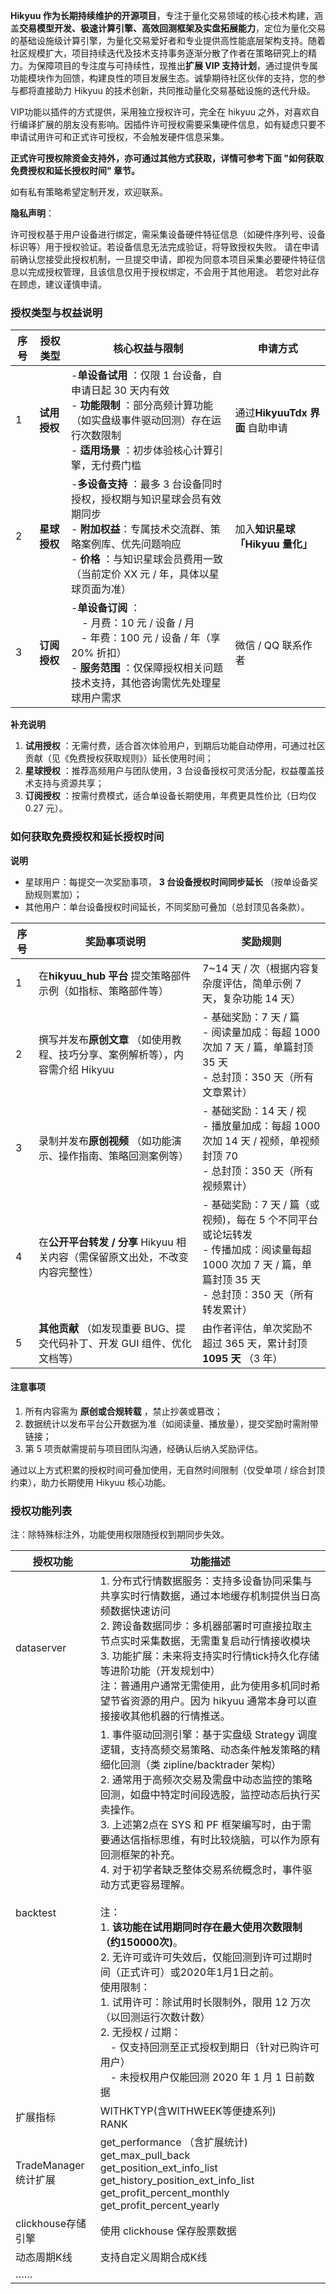**Hikyuu 作为长期持续维护的开源项目**，专注于量化交易领域的核心技术构建，涵盖**交易模型开发、极速计算引擎、高效回测框架及实盘拓展能力**，定位为量化交易的基础设施级计算引擎，为量化交易爱好者和专业提供高性能底层架构支持。随着社区规模扩大，项目持续迭代及技术支持事务逐渐分散了作者在策略研究上的精力。为保障项目的专注度与可持续性，现推出**扩展 VIP 支持计划**，通过提供专属功能模块作为回馈，构建良性的项目发展生态。诚挚期待社区伙伴的支持，您的参与都将直接助力 Hikyuu 的技术创新，共同推动量化交易基础设施的迭代升级。

VIP功能以插件的方式提供，采用独立授权许可，完全在 hikyuu 之外，对喜欢自行编译扩展的朋友没有影响。因插件许可授权需要采集硬件信息，如有疑虑只要不申请试用许可和正式许可授权，不会触发硬件信息采集。

**正式许可授权除资金支持外，亦可通过其他方式获取，详情可参考下面 "如何获取免费授权和延长授权时间" 章节。**

如有私有策略希望定制开发，欢迎联系。

**隐私声明**：

许可授权基于用户设备进行绑定，需采集设备硬件特征信息（如硬件序列号、设备标识等）用于授权验证。若设备信息无法完成验证，将导致授权失败。 请在申请前确认您接受此授权机制，一旦提交申请，即视为同意本项目采集必要硬件特征信息以完成授权管理，且该信息仅用于授权绑定，不会用于其他用途。 若您对此存在顾虑，建议谨慎申请。

### **授权类型与权益说明**

| **序号** | **授权类型** | **核心权益与限制**                                                                                                                                                                                                                     | **申请方式**                    |
| -------------- | ------------------ | -------------------------------------------------------------------------------------------------------------------------------------------------------------------------------------------------------------------------------------------- | ------------------------------------- |
| 1              | **试用授权** | -**单设备试用** ：仅限 1 台设备，自申请日起 30 天内有效<br />-  **功能限制** ：部分高频计算功能（如实盘级事件驱动回测）存在运行次数限制<br />-  **适用场景** ：初步体验核心计算引擎，无付费门槛                            | 通过**HikyuuTdx 界面** 自助申请 |
| 2              | **星球授权** | -**多设备支持** ：最多 3 台设备同时授权，授权期与知识星球会员有效期同步<br />- **附加权益**：专属技术交流群、策略案例库、优先问题响应<br />-  **价格** ：与知识星球会员费用一致（当前定价 XX 元 / 年，具体以星球页面为准） | 加入**知识星球「Hikyuu 量化」** |
| 3              | **订阅授权** | -**单设备订阅** ：<br />    - 月费：10 元 / 设备 / 月<br /> - 年费：100 元 / 设备 / 年（享 20% 折扣）<br />-  **服务范围** ：仅保障授权相关问题技术支持，其他咨询需优先处理星球用户需求                                       | 微信 / QQ 联系作者                    |

**补充说明**

1. **试用授权** ：无需付费，适合首次体验用户，到期后功能自动停用，可通过社区贡献（见《免费授权获取规则》）延长使用时间；
2. **星球授权** ：推荐高频用户与团队使用，3 台设备授权可灵活分配，权益覆盖技术支持与资源共享；
3. **订阅授权** ：按需付费模式，适合单设备长期使用，年费更具性价比（日均仅 0.27 元）。

### **如何获取免费授权和延长授权时间**

**说明**

* 星球用户：每提交一次奖励事项， **3 台设备授权时间同步延长** （按单设备奖励规则累加）；
* 其他用户：单台设备授权时间延长，不同奖励可叠加（总封顶见各条款）。

| **序号** | **奖励事项说明**                                                               | **奖励规则**                                                                                                                                                   |
| -------------- | ------------------------------------------------------------------------------------ | -------------------------------------------------------------------------------------------------------------------------------------------------------------------- |
| 1              | 在**hikyuu_hub 平台** 提交策略部件示例（如指标、策略部件等）                   | 7~14 天 / 次（根据内容复杂度评估，简单示例 7 天，复杂功能 14 天）                                                                                                    |
| 2              | 撰写并发布**原创文章** （如使用教程、技巧分享、案例解析等），内容需介绍 Hikyuu | - 基础奖励：7 天 / 篇<br />- 阅读量加成：每超 1000 次加 7 天 / 篇，单篇封顶 35 天<br />- 总封顶：350 天（所有文章累计）                                              |
| 3              | 录制并发布**原创视频** （如功能演示、操作指南、策略回测案例等）                | - 基础奖励：14 天 / 视<br /> - 播放量加成：每超 1000 次加 14 天 / 视频，单视频封顶 70 <br />- 总封顶：350 天（所有视频累计）                                         |
| 4              | 在**公开平台转发 / 分享** Hikyuu 相关内容（需保留原文出处，不改变内容完整性）  | - 基础奖励：7 天 / 篇（或视频)，每在 5 个不同平台或论坛转发<br /> - 传播加成：阅读量每超 1000 次加 7 天 / 篇，单篇封顶 35 天 <br />- 总封顶：350 天（所有转发累计） |
| 5              | **其他贡献** （如发现重要 BUG、提交代码补丁、开发 GUI 组件、优化文档等）       | 由作者评估，单次奖励不超过 365 天，累计封顶**1095 天** （3 年）                                                                                                |

#### **注意事项**

1. 所有内容需为  **原创或合规转载** ，禁止抄袭或篡改；
2. 数据统计以发布平台公开数据为准（如阅读量、播放量），提交奖励时需附带链接；
3. 第 5 项贡献需提前与项目团队沟通，经确认后纳入奖励评估。

通过以上方式积累的授权时间可叠加使用，无自然时间限制（仅受单项 / 综合封顶约束），助力长期使用 Hikyuu 核心功能。

### **授权功能列表**

注：除特殊标注外，功能使用权限随授权到期同步失效。

| 授权功能             | 功能描述                                                                                                                                                                                                                                                                                                                                                                                                                                                                                                                                                                                                                                                                                                                                                                                                                     |
| -------------------- | ---------------------------------------------------------------------------------------------------------------------------------------------------------------------------------------------------------------------------------------------------------------------------------------------------------------------------------------------------------------------------------------------------------------------------------------------------------------------------------------------------------------------------------------------------------------------------------------------------------------------------------------------------------------------------------------------------------------------------------------------------------------------------------------------------------------------------- |
| dataserver           | 1. 分布式行情数据服务：支持多设备协同采集与共享实时行情数据，通过本地缓存机制提供当日高频数据快速访问<br />2. 跨设备数据同步：多机器部署时可直接拉取主节点实时采集数据，无需重复启动行情接收模块<br />3. 功能扩展：未来将支持实时行情tick持久化存储等进阶功能（开发规划中）<br />注：普通用户通常无需使用，此为使用多机同时希望节省资源的用户。因为 hikyuu 通常本身可以直接接收其他机器的行情推送。                                                                                                                                                                                                                                                                                                                                                                                                                          |
| backtest             | 1. 事件驱动回测引擎：基于实盘级 Strategy 调度逻辑，支持高频交易策略、动态条件触发策略的精细化回测（类 zipline/backtrader 架构）<br />2. 通常用于高频次交易及需盘中动态监控的策略回测，如盘中特定时间段选股，监控动态后执行买卖操作。<br />3. 上述第2点在 SYS 和 PF 框架编写时，由于需要通达信指标思维，有时比较烧脑，可以作为原有回测框架的补充。<br />4. 对于初学者缺乏整体交易系统概念时，事件驱动方式更容易理解。<br /><br />注： <br />1. **该功能在试用期同时存在最大使用次数限制（约150000次)**。<br />2. 无许可或许可失效后，仅能回测到许可过期时间（正式许可）或2020年1月1日之前。<br />使用限制：<br />1. 试用许可：除试用时长限制外，限用 12 万次（以回测运行次数计数）<br />2. 无授权 / 过期：<br /> - 仅支持回测至正式授权到期日（针对已购许可用户）<br /> - 未授权用户仅能回测 2020 年 1 月 1 日前数据 |
| 扩展指标             | WITHKTYP(含WITHWEEK等便捷系列)<br />RANK                                                                                                                                                                                                                                                                                                                                                                                                                                                                                                                                                                                                                                                                                                                                                                                     |
| TradeManager统计扩展 | get_performance （含扩展统计)<br />get_max_pull_back<br />get_position_ext_info_list<br />get_history_position_ext_info_list<br />get_profit_percent_monthly<br />get_profit_percent_yearly                                                                                                                                                                                                                                                                                                                                                                                                                                                                                                                                                                                                                                  |
| clickhouse存储引擎   | 使用 clickhouse 保存股票数据                                                                                                                                                                                                                                                                                                                                                                                                                                                                                                                                                                                                                                                                                                                                                                                                 |
| 动态周期K线          | 支持自定义周期合成K线                                                                                                                                                                                                                                                                                                                                                                                                                                                                                                                                                                                                                                                                                                                                                                                                        |
| ……                 |                                                                                                                                                                                                                                                                                                                                                                                                                                                                                                                                                                                                                                                                                                                                                                                                                              |
